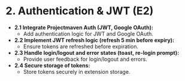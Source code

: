 # 2. Authentication & JWT (E2)

- **2.1 Integrate Projectmaven Auth (JWT, Google OAuth):**
  - Add authentication logic for JWT and Google OAuth.
- **2.2 Implement JWT refresh logic (refresh 5 min before expiry):**
  - Ensure tokens are refreshed before expiration.
- **2.3 Handle login/logout and error states (toast, re-login prompt):**
  - Provide user feedback for login/logout and errors.
- **2.4 Secure storage of tokens:**
  - Store tokens securely in extension storage. 
